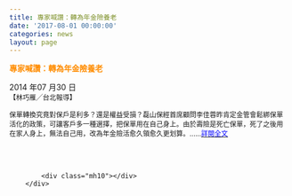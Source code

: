 ```yaml
---
title: 專家喊讚：轉為年金險養老
date: '2017-08-01 00:00:00'
categories: news
layout: page
---
```


<div class="text">
			<div>
	<p class="p1">
		<span style="color:#ff8c00;"><span style="font-size:14px;"><strong>專家喊讚：轉為年金險養老</strong></span></span></p>
	<p class="p2">
		2014 年07 月30 日<br>
		<span style="font-size: 9pt;">【林巧雁╱台北報導】</span></p>
	<p class="p2">
		<span style="font-size: 9pt;">保單轉換究竟對保戶是利多？還是權益受損？磊山保經首席顧問李佳蓉昨肯定</span><span style="font-size: 9pt;">金管會鬆綁保單活化的政策，可讓客戶多一種選擇，把保單用在自己身上。由於</span><span style="font-size: 9pt;">壽險是死亡保單，死了之後用在家人身上，無法自己用，改為年金險活愈久領愈</span><span style="font-size: 9pt;">久更划算。......<a href="http://www.appledaily.com.tw/appledaily/article/finance/20140730/35988871/"><span style="color:#0000ff;">詳閱全文</span></a></span></p>
</div>
<div>
	&nbsp;</div>
<div>
	&nbsp;</div>

			<div class="mh10"></div>
		</div>